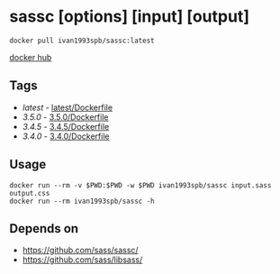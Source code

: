 # sassc [options] [input] [output]

`docker pull ivan1993spb/sassc:latest`

[docker hub](https://hub.docker.com/r/ivan1993spb/sassc/)

## Tags

* *latest* - [latest/Dockerfile](https://github.com/ivan1993spb/docker-sassc/blob/master/latest/Dockerfile)
* *3.5.0* - [3.5.0/Dockerfile](https://github.com/ivan1993spb/docker-sassc/blob/v3.5.0/3.5.0/Dockerfile)
* *3.4.5* - [3.4.5/Dockerfile](https://github.com/ivan1993spb/docker-sassc/blob/v3.4.5/3.4.5/Dockerfile)
* *3.4.0* - [3.4.0/Dockerfile](https://github.com/ivan1993spb/docker-sassc/blob/v3.4.0/3.4.0/Dockerfile)

## Usage

```
docker run --rm -v $PWD:$PWD -w $PWD ivan1993spb/sassc input.sass output.css
docker run --rm ivan1993spb/sassc -h
```

## Depends on

* https://github.com/sass/sassc/
* https://github.com/sass/libsass/
